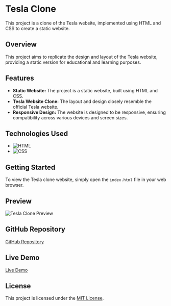 # Tesla Clone

This project is a clone of the Tesla website, implemented using HTML and CSS to create a static website.

## Overview

This project aims to replicate the design and layout of the Tesla website, providing a static version for educational and learning purposes.

## Features

- **Static Website:** The project is a static website, built using HTML and CSS.
- **Tesla Website Clone:** The layout and design closely resemble the official Tesla website.
- **Responsive Design:** The website is designed to be responsive, ensuring compatibility across various devices and screen sizes.

## Technologies Used
- ![HTML](https://img.shields.io/badge/-HTML-orange?style=flat-square&logo=HTML5&logoColor=white)
- ![CSS](https://img.shields.io/badge/-CSS-blue?style=flat-square&logo=CSS3&logoColor=white)

## Getting Started
To view the Tesla clone website, simply open the `index.html` file in your web browser.

## Preview
![Tesla Clone Preview](/images/preview.png)

## GitHub Repository
[GitHub Repository](https://github.com/MNihal7961/Tesla_Clone)

## Live Demo
[Live Demo](https://mnihal7961.github.io/Tesla_Clone/)

## License
This project is licensed under the [MIT License](LICENSE).
